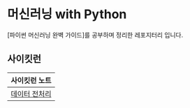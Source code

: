 # 머신러닝 with Python

[파이썬 머신러닝 완벽 가이드]를 공부하며 정리한 레포지터리 입니다.

## 사이킷런
| 사이킷런 노트 |
| ---- |
| [데이터 전처리](https://github.com/DAWUNHAN/Machine-Learning/blob/master/%EC%82%AC%EC%9D%B4%ED%82%B7%EB%9F%B0/%EC%82%AC%EC%9D%B4%ED%82%B7%EB%9F%B0_%EB%8D%B0%EC%9D%B4%ED%84%B0%20%EC%A0%84%EC%B2%98%EB%A6%AC.ipynb) |

